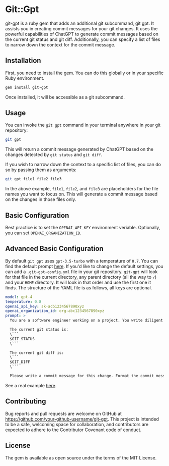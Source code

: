 # Git::Gpt

git-gpt is a ruby gem that adds an additional git subcommand, git gpt. It assists you in creating commit messages for your git changes. It uses the powerful capabilities of ChatGPT to generate commit messages based on the current git status and git diff. Additionally, you can specify a list of files to narrow down the context for the commit message.

## Installation

First, you need to install the gem. You can do this globally or in your specific Ruby environment.

```sh
gem install git-gpt
```

Once installed, it will be accessible as a git subcommand.

## Usage

You can invoke the `git gpt` command in your terminal anywhere in your git repository:


```sh
git gpt
```

This will return a commit message generated by ChatGPT based on the changes detected by `git status` and `git diff`.

If you wish to narrow down the context to a specific list of files, you can do so by passing them as arguments:

```sh
git gpt file1 file2 file3
```

In the above example, `file1`, `file2`, and `file3` are placeholders for the file names you want to focus on. This will generate a commit message based on the changes in those files only.

## Basic Configuration

Best practice is to set the `OPENAI_API_KEY` environment veriable. Optionally, you can set `OPENAI_ORGANIZATION_ID`.

## Advanced Basic Configuration

By default `git gpt` uses `gpt-3.5-turbo` with a temperature of `0.7`. You can find the default prompt [here](blob/main/lib/git/gpt.rb#L12-L26). If you'd like to change the default settings, you can add a `.git-gpt-config.yml` file in your git repository. `git-gpt` will look for that file in the current directory, any parent directory (all the way to `/`) and your `HOME` directory. It will look in that order and use the first one it finds. The structure of the YAML file is as follows, all keys are optional.

```yaml
model: gpt-4
temperature: 0.8
openai_api_key: sk-acb1234567890xyz
openai_organization_id: org-abc1234567890xyz
prompt: >
  You are a software engineer working on a project. You write diligent and detailed commit messages. You are working on a new feature and you are ready to commit your changes.

  The current git status is:
  \```
  $GIT_STATUS
  \```

  The current git diff is:
  \```
  $GIT_DIFF
  \```

  Please write a commit message for this change. Format the commit message using markdown. You may use bullet points. Please comment specifically on any files with significant changes.
```

See a real example [here](blob/main/git-gpt.gemspec).

## Contributing

Bug reports and pull requests are welcome on GitHub at https://github.com/your-github-username/git-gpt. This project is intended to be a safe, welcoming space for collaboration, and contributors are expected to adhere to the Contributor Covenant code of conduct.

## License

The gem is available as open source under the terms of the MIT License.
